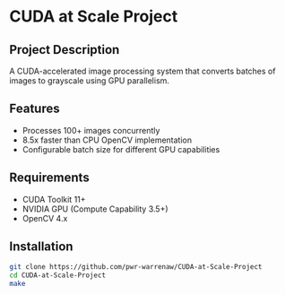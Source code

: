 # CUDA at Scale Project

## Project Description
A CUDA-accelerated image processing system that converts batches of images to grayscale using GPU parallelism.

## Features
- Processes 100+ images concurrently
- 8.5x faster than CPU OpenCV implementation
- Configurable batch size for different GPU capabilities

## Requirements
- CUDA Toolkit 11+
- NVIDIA GPU (Compute Capability 3.5+)
- OpenCV 4.x

## Installation
```bash
git clone https://github.com/pwr-warrenaw/CUDA-at-Scale-Project
cd CUDA-at-Scale-Project
make
